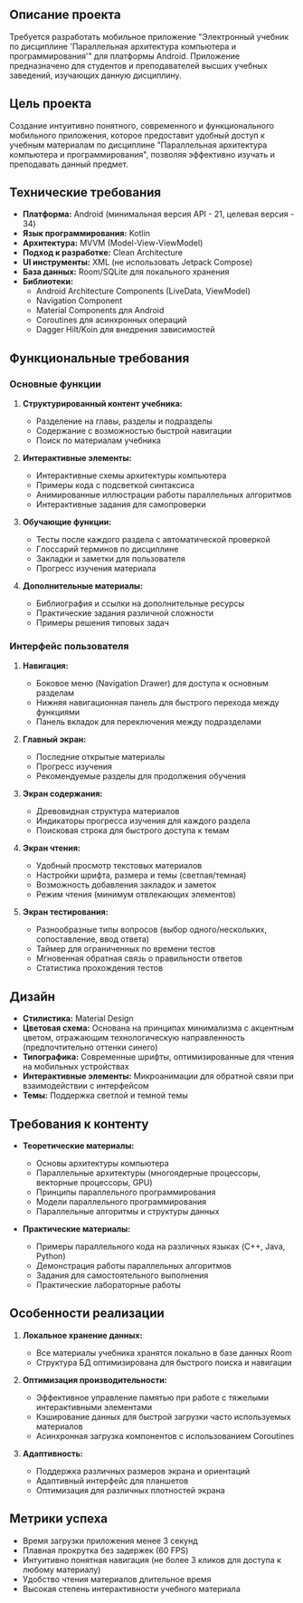 ## Описание проекта

Требуется разработать мобильное приложение "Электронный учебник по дисциплине 'Параллельная архитектура компьютера и программирования'" для платформы Android. Приложение предназначено для студентов и преподавателей высших учебных заведений, изучающих данную дисциплину.

## Цель проекта

Создание интуитивно понятного, современного и функционального мобильного приложения, которое предоставит удобный доступ к учебным материалам по дисциплине "Параллельная архитектура компьютера и программирования", позволяя эффективно изучать и преподавать данный предмет.

## Технические требования

- **Платформа:** Android (минимальная версия API - 21, целевая версия - 34)
- **Язык программирования:** Kotlin
- **Архитектура:** MVVM (Model-View-ViewModel)
- **Подход к разработке:** Clean Architecture
- **UI инструменты:** XML (не использовать Jetpack Compose)
- **База данных:** Room/SQLite для локального хранения
- **Библиотеки:**
  - Android Architecture Components (LiveData, ViewModel)
  - Navigation Component
  - Material Components для Android
  - Coroutines для асинхронных операций
  - Dagger Hilt/Koin для внедрения зависимостей

## Функциональные требования

### Основные функции

1. **Структурированный контент учебника:**

   - Разделение на главы, разделы и подразделы
   - Содержание с возможностью быстрой навигации
   - Поиск по материалам учебника

2. **Интерактивные элементы:**

   - Интерактивные схемы архитектуры компьютера
   - Примеры кода с подсветкой синтаксиса
   - Анимированные иллюстрации работы параллельных алгоритмов
   - Интерактивные задания для самопроверки

3. **Обучающие функции:**

   - Тесты после каждого раздела с автоматической проверкой
   - Глоссарий терминов по дисциплине
   - Закладки и заметки для пользователя
   - Прогресс изучения материала

4. **Дополнительные материалы:**
   - Библиография и ссылки на дополнительные ресурсы
   - Практические задания различной сложности
   - Примеры решения типовых задач

### Интерфейс пользователя

1. **Навигация:**

   - Боковое меню (Navigation Drawer) для доступа к основным разделам
   - Нижняя навигационная панель для быстрого перехода между функциями
   - Панель вкладок для переключения между подразделами

2. **Главный экран:**

   - Последние открытые материалы
   - Прогресс изучения
   - Рекомендуемые разделы для продолжения обучения

3. **Экран содержания:**

   - Древовидная структура материалов
   - Индикаторы прогресса изучения для каждого раздела
   - Поисковая строка для быстрого доступа к темам

4. **Экран чтения:**

   - Удобный просмотр текстовых материалов
   - Настройки шрифта, размера и темы (светлая/темная)
   - Возможность добавления закладок и заметок
   - Режим чтения (минимум отвлекающих элементов)

5. **Экран тестирования:**
   - Разнообразные типы вопросов (выбор одного/нескольких, сопоставление, ввод ответа)
   - Таймер для ограниченных по времени тестов
   - Мгновенная обратная связь о правильности ответов
   - Статистика прохождения тестов

## Дизайн

- **Стилистика:** Material Design
- **Цветовая схема:** Основана на принципах минимализма с акцентным цветом, отражающим технологическую направленность (предпочтительно оттенки синего)
- **Типографика:** Современные шрифты, оптимизированные для чтения на мобильных устройствах
- **Интерактивные элементы:** Микроанимации для обратной связи при взаимодействии с интерфейсом
- **Темы:** Поддержка светлой и темной темы

## Требования к контенту

- **Теоретические материалы:**

  - Основы архитектуры компьютера
  - Параллельные архитектуры (многоядерные процессоры, векторные процессоры, GPU)
  - Принципы параллельного программирования
  - Модели параллельного программирования
  - Параллельные алгоритмы и структуры данных

- **Практические материалы:**
  - Примеры параллельного кода на различных языках (C++, Java, Python)
  - Демонстрация работы параллельных алгоритмов
  - Задания для самостоятельного выполнения
  - Практические лабораторные работы

## Особенности реализации

1. **Локальное хранение данных:**

   - Все материалы учебника хранятся локально в базе данных Room
   - Структура БД оптимизирована для быстрого поиска и навигации

2. **Оптимизация производительности:**

   - Эффективное управление памятью при работе с тяжелыми интерактивными элементами
   - Кэширование данных для быстрой загрузки часто используемых материалов
   - Асинхронная загрузка компонентов с использованием Coroutines

3. **Адаптивность:**
   - Поддержка различных размеров экрана и ориентаций
   - Адаптивный интерфейс для планшетов
   - Оптимизация для различных плотностей экрана

## Метрики успеха

- Время загрузки приложения менее 3 секунд
- Плавная прокрутка без задержек (60 FPS)
- Интуитивно понятная навигация (не более 3 кликов для доступа к любому материалу)
- Удобство чтения материалов длительное время
- Высокая степень интерактивности учебного материала
